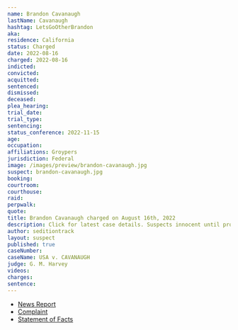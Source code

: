 ```yaml
---
name: Brandon Cavanaugh
lastName: Cavanaugh
hashtag: LetsGoOtherBrandon
aka:
residence: California
status: Charged
date: 2022-08-16
charged: 2022-08-16
indicted:
convicted:
acquitted:
sentenced:
dismissed:
deceased:
plea_hearing:
trial_date:
trial_type:
sentencing:
status_conference: 2022-11-15
age:
occupation:
affiliations: Groypers
jurisdiction: Federal
image: /images/preview/brandon-cavanaugh.jpg
suspect: brandon-cavanaugh.jpg
booking:
courtroom:
courthouse:
raid:
perpwalk:
quote:
title: Brandon Cavanaugh charged on August 16th, 2022
description: Click for latest case details. Suspects innocent until proven guilty.
author: seditiontrack
layout: suspect
published: true
caseNumber:
caseName: USA v. CAVANAUGH
judge: G. M. Harvey
videos:
charges:
sentence:
---
```

- [News Report](https://www.msn.com/en-us/news/crime/huntington-beach-man-who-allegedly-bragged-about-breaching-the-capitol-is-arrested-charged/ar-AA119aFD)
- [Complaint](https://www.justice.gov/usao-dc/case-multi-defendant/file/1529221/download)
- [Statement of Facts](https://www.justice.gov/usao-dc/case-multi-defendant/file/1529226/download)
